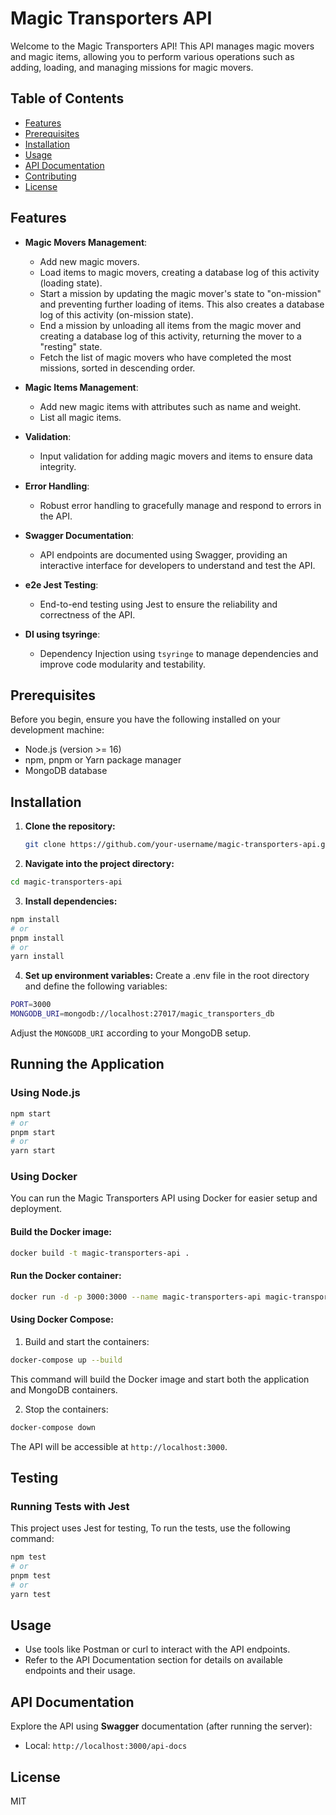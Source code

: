# Magic Transporters API

Welcome to the Magic Transporters API! This API manages magic movers and magic items, allowing you to perform various operations such as adding, loading, and managing missions for magic movers.

## Table of Contents

- [Features](#features)
- [Prerequisites](#prerequisites)
- [Installation](#installation)
- [Usage](#usage)
- [API Documentation](#api-documentation)
- [Contributing](#contributing)
- [License](#license)

## Features

- **Magic Movers Management**: 
  - Add new magic movers.
  - Load items to magic movers, creating a database log of this activity (loading state).
  - Start a mission by updating the magic mover's state to "on-mission" and preventing further loading of items. This also creates a database log of this activity (on-mission state).
  - End a mission by unloading all items from the magic mover and creating a database log of this activity, returning the mover to a "resting" state.
  - Fetch the list of magic movers who have completed the most missions, sorted in descending order.

- **Magic Items Management**: 
  - Add new magic items with attributes such as name and weight.
  - List all magic items.

- **Validation**: 
  - Input validation for adding magic movers and items to ensure data integrity.

- **Error Handling**: 
  - Robust error handling to gracefully manage and respond to errors in the API.

- **Swagger Documentation**: 
  - API endpoints are documented using Swagger, providing an interactive interface for developers to understand and test the API.

- **e2e Jest Testing**: 
  - End-to-end testing using Jest to ensure the reliability and correctness of the API.

- **DI using tsyringe**: 
  - Dependency Injection using `tsyringe` to manage dependencies and improve code modularity and testability.


## Prerequisites

Before you begin, ensure you have the following installed on your development machine:

- Node.js (version >= 16)
- npm, pnpm or Yarn package manager
- MongoDB database

## Installation

1. **Clone the repository:**

   ```bash
   git clone https://github.com/your-username/magic-transporters-api.git
   ```
2. **Navigate into the project directory:**
```bash
cd magic-transporters-api
```
3. **Install dependencies:**
```bash
npm install
# or
pnpm install
# or
yarn install
```
4. **Set up environment variables:**
Create a .env file in the root directory and define the following variables:
```bash
PORT=3000
MONGODB_URI=mongodb://localhost:27017/magic_transporters_db
```
Adjust the `MONGODB_URI` according to your MongoDB setup.

## Running the Application
### Using Node.js
```bash
npm start
# or
pnpm start
# or
yarn start
```
### Using Docker
You can run the Magic Transporters API using Docker for easier setup and deployment.

#### Build the Docker image:
```bash
docker build -t magic-transporters-api .
```
#### Run the Docker container:
```bash
docker run -d -p 3000:3000 --name magic-transporters-api magic-transporters-api
```
#### Using Docker Compose:
1. Build and start the containers:
```bash
docker-compose up --build
```
This command will build the Docker image and start both the application and MongoDB containers.

2. Stop the containers:
```bash
docker-compose down
```
The API will be accessible at `http://localhost:3000`.

## Testing
### Running Tests with Jest
This project uses Jest for testing, To run the tests, use the following command:

```bash
npm test
# or
pnpm test
# or
yarn test
```

## Usage
- Use tools like Postman or curl to interact with the API endpoints.
- Refer to the API Documentation section for details on available endpoints and their usage.

## API Documentation
Explore the API using **Swagger** documentation (after running the server):
- Local: `http://localhost:3000/api-docs`

## License
MIT